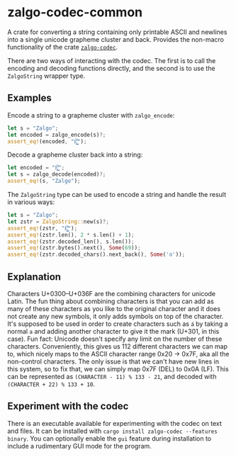 # zalgo-codec-common

A crate for converting a string containing only printable ASCII and newlines
into a single unicode grapheme cluster and back.
Provides the non-macro functionality of the crate [`zalgo-codec`](https://docs.rs/zalgo-codec/latest/zalgo_codec/).

There are two ways of interacting with the codec.
The first is to call the encoding and decoding functions directly,
and the second is to use the `ZalgoString` wrapper type.

## Examples

Encode a string to a grapheme cluster with `zalgo_encode`:
```rust
let s = "Zalgo";
let encoded = zalgo_encode(s)?;
assert_eq!(encoded, "É̺͇͌͏");
```
Decode a grapheme cluster back into a string:
```rust
let encoded = "É̺͇͌͏";
let s = zalgo_decode(encoded)?;
assert_eq!(s, "Zalgo");
```
The `ZalgoString` type can be used to encode a string and handle the result in various ways:
```rust
let s = "Zalgo";
let zstr = ZalgoString::new(s)?;
assert_eq!(zstr, "É̺͇͌͏");
assert_eq!(zstr.len(), 2 * s.len() + 1);
assert_eq!(zstr.decoded_len(), s.len());
assert_eq!(zstr.bytes().next(), Some(69));
assert_eq!(zstr.decoded_chars().next_back(), Some('o'));
```

## Explanation
Characters U+0300–U+036F are the combining characters for unicode Latin.
The fun thing about combining characters is that you can add as many of these characters
as you like to the original character and it does not create any new symbols,
it only adds symbols on top of the character. It's supposed to be used in order to
create characters such as `á` by taking a normal `a` and adding another character
to give it the mark (U+301, in this case). Fun fact: Unicode doesn't specify
any limit on the number of these characters.
Conveniently, this gives us 112 different characters we can map to,
which nicely maps to the ASCII character range 0x20 -> 0x7F, aka all the non-control characters.
The only issue is that we can't have new lines in this system, so to fix that,
we can simply map 0x7F (DEL) to 0x0A (LF).
This can be represented as `(CHARACTER - 11) % 133 - 21`, and decoded with `(CHARACTER + 22) % 133 + 10`.

## Experiment with the codec

There is an executable available for experimenting with the codec on text and files.
It can be installed with `cargo install zalgo-codec --features binary`. 
You can optionally enable the `gui` feature during installation to include a rudimentary GUI mode for the program.